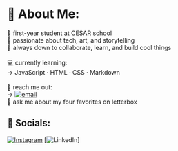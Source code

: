 # 💫 About Me:
📓 first-year student at CESAR school<br>🎨 passionate about tech, art, and storytelling<br>🧸 always down to collaborate, learn, and build cool things <br><br>💻 currently learning:  <br>→ JavaScript · HTML · CSS · Markdown  <br><br>💌 reach me out:<br> → [![email](https://img.shields.io/badge/Email-D14836?logo=gmail&logoColor=white)](mailto:lizmarilia07@gmail.com)  <br>💬 ask me about my four favorites on letterbox


## 🔗 Socials:
[![Instagram](https://img.shields.io/badge/Instagram-%23E4405F.svg?logo=Instagram&logoColor=white)](https://instagram.com/liz.mariliaaaa) [![LinkedIn](https://img.shields.io/badge/LinkedIn-%230077B5.svg?logo=linkedin&logoColor=white)] 


